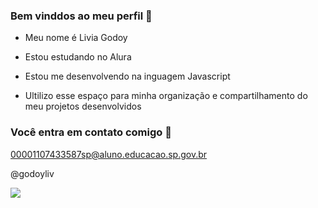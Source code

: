 ### Bem vinddos ao meu perfil 💜

- Meu nome é Livia Godoy

- Estou estudando no Alura

- Estou me desenvolvendo na inguagem Javascript

- Ultilizo esse espaço para minha organização e compartilhamento do meu projetos desenvolvidos 

### Você entra em contato comigo 🎱


00001107433587sp@aluno.educacao.sp.gov.br

@godoyliv





![](https://media1.tenor.com/m/BN4aYT4HphcAAAAd/chico-moedas.gif)

